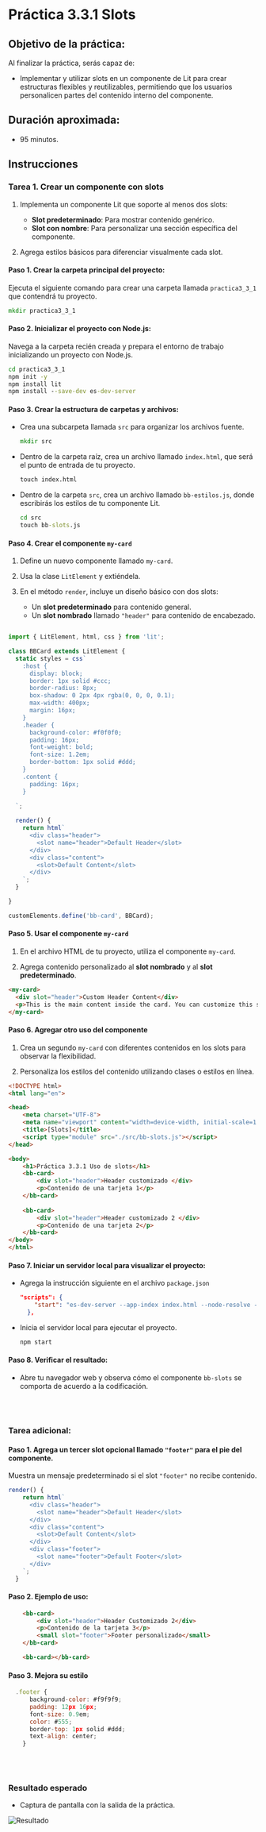 # Práctica 3.3.1 Slots

## Objetivo de la práctica:
Al finalizar la práctica, serás capaz de:
- Implementar y utilizar slots en un componente de Lit para crear estructuras flexibles y reutilizables, permitiendo que los usuarios personalicen partes del contenido interno del componente.
  
## Duración aproximada:
- 95 minutos.

## Instrucciones 
 
### Tarea 1. Crear un componente con slots

1. Implementa un componente Lit que soporte al menos dos slots:
   - **Slot predeterminado**: Para mostrar contenido genérico.
   - **Slot con nombre**: Para personalizar una sección específica del componente.

2. Agrega estilos básicos para diferenciar visualmente cada slot.

#### Paso 1. **Crear la carpeta principal del proyecto:**

   Ejecuta el siguiente comando para crear una carpeta llamada `practica3_3_1` que contendrá tu proyecto.  
   ```cmd
   mkdir practica3_3_1
   ```

#### Paso 2. **Inicializar el proyecto con Node.js:**
   Navega a la carpeta recién creada y prepara el entorno de trabajo inicializando un proyecto con Node.js.  
   ```cmd
   cd practica3_3_1
   npm init -y
   npm install lit
   npm install --save-dev es-dev-server
   ```

#### Paso 3. **Crear la estructura de carpetas y archivos:**

   - Crea una subcarpeta llamada `src` para organizar los archivos fuente.  
    
     ```cmd
     mkdir src
     ```

   - Dentro de la carpeta raíz, crea un archivo llamado `index.html`, que será el punto de entrada de tu proyecto.  
    
     ```cmd
     touch index.html
     ```
   
   - Dentro de la carpeta `src`, crea un archivo llamado `bb-estilos.js`, donde escribirás los estilos de tu componente Lit.  
    
     ```cmd
     cd src
     touch bb-slots.js
     ```  


#### Paso 4. **Crear el componente `my-card`**
1. Define un nuevo componente llamado `my-card`.

2. Usa la clase `LitElement` y extiéndela.

3. En el método `render`, incluye un diseño básico con dos slots:
   - Un **slot predeterminado** para contenido general.
   - Un **slot nombrado** llamado `"header"` para contenido de encabezado.

```javascript

import { LitElement, html, css } from 'lit';

class BBCard extends LitElement {
  static styles = css`
    :host {
      display: block;
      border: 1px solid #ccc;
      border-radius: 8px;
      box-shadow: 0 2px 4px rgba(0, 0, 0, 0.1);
      max-width: 400px;
      margin: 16px;
    }
    .header {
      background-color: #f0f0f0;
      padding: 16px;
      font-weight: bold;
      font-size: 1.2em;
      border-bottom: 1px solid #ddd;
    }
    .content {
      padding: 16px;
    }
  
  `;

  render() {
    return html`
      <div class="header">
        <slot name="header">Default Header</slot>
      </div>
      <div class="content">
        <slot>Default Content</slot>
      </div>
    `;
  }

}

customElements.define('bb-card', BBCard);
```

#### Paso 5. **Usar el componente `my-card`**
1. En el archivo HTML de tu proyecto, utiliza el componente `my-card`.

2. Agrega contenido personalizado al **slot nombrado** y al **slot predeterminado**.

```html
<my-card>
  <div slot="header">Custom Header Content</div>
  <p>This is the main content inside the card. You can customize this section as needed.</p>
</my-card>
```

#### Paso 6. **Agregar otro uso del componente**
1. Crea un segundo `my-card` con diferentes contenidos en los slots para observar la flexibilidad.

2. Personaliza los estilos del contenido utilizando clases o estilos en línea.

```html
<!DOCTYPE html>
<html lang="en">

<head>
    <meta charset="UTF-8">
    <meta name="viewport" content="width=device-width, initial-scale=1.0">
    <title>[Slots]</title>
    <script type="module" src="./src/bb-slots.js"></script>
</head>

<body>
    <h1>Práctica 3.3.1 Uso de slots</h1>
    <bb-card>
        <div slot="header">Header customizado </div>
        <p>Contenido de una tarjeta 1</p>
    </bb-card>
   
    <bb-card>
        <div slot="header">Header customizado 2 </div>
        <p>Contenido de una tarjeta 2</p>
    </bb-card>
</body>
</html>
```


#### Paso 7. **Iniciar un servidor local para visualizar el proyecto:**  
  
- Agrega la instrucción siguiente en el archivo `package.json`

    ```json
    "scripts": {
        "start": "es-dev-server --app-index index.html --node-resolve --open"
      },
    
    ```

- Inicia el servidor local para ejecutar el proyecto.

   ```cmd
   npm start
   ```

#### Paso 8. **Verificar el resultado:**  
- Abre tu navegador web y observa cómo el componente `bb-slots` se comporta de acuerdo a la codificación.  

<br/><br/>


### Tarea adicional:

#### Paso 1. **Agrega un tercer slot opcional llamado `"footer"` para el pie del componente.**

Muestra un mensaje predeterminado si el slot `"footer"` no recibe contenido.

```javascript
render() {
    return html`
      <div class="header">
        <slot name="header">Default Header</slot>
      </div>
      <div class="content">
        <slot>Default Content</slot>
      </div>
      <div class="footer">
        <slot name="footer">Default Footer</slot>
      </div>
    `;
  }
```

#### Paso 2. **Ejemplo de uso:**

```html
    <bb-card>
        <div slot="header">Header Customizado 2</div>
        <p>Contenido de la tarjeta 3</p>
        <small slot="footer">Footer personalizado</small>
    </bb-card>

    <bb-card></bb-card>
```

#### Paso 3. **Mejora su estilo**

```javascript
  .footer {
      background-color: #f9f9f9;
      padding: 12px 16px;
      font-size: 0.9em;
      color: #555;
      border-top: 1px solid #ddd;
      text-align: center;
    }
```

<br/><br/>

### Resultado esperado
 
- Captura de pantalla con la salida de la práctica.

![Resultado](../images/image3_3_1.png)


